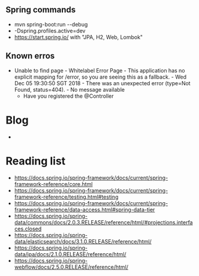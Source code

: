 ## Spring commands
* mvn spring-boot:run --debug
* -Dspring.profiles.active=dev
* https://start.spring.io/ with "JPA, H2, Web, Lombok"


## Known erros
* Unable to find page - Whitelabel Error Page - This application has no explicit mapping for /error, so you are seeing this as a fallback. - Wed Dec 05 19:30:50 SGT 2018 - There was an unexpected error (type=Not Found, status=404). - No message available
  * Have you registered the @Controller
  
# Blog
*   

# Reading list
* https://docs.spring.io/spring-framework/docs/current/spring-framework-reference/core.html
* https://docs.spring.io/spring-framework/docs/current/spring-framework-reference/testing.html#testing
* https://docs.spring.io/spring-framework/docs/current/spring-framework-reference/data-access.html#spring-data-tier
* https://docs.spring.io/spring-data/commons/docs/2.0.3.RELEASE/reference/html/#projections.interfaces.closed
* https://docs.spring.io/spring-data/elasticsearch/docs/3.1.0.RELEASE/reference/html/
* https://docs.spring.io/spring-data/jpa/docs/2.1.0.RELEASE/reference/html/
* https://docs.spring.io/spring-webflow/docs/2.5.0.RELEASE/reference/html/